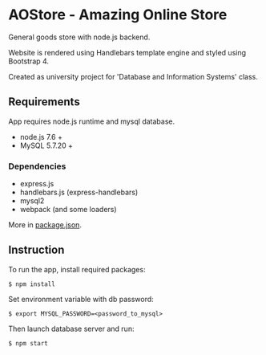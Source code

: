 # AOStore - Amazing Online Store

General goods store with node.js backend.

Website is rendered using Handlebars template engine and styled using Bootstrap 4.

Created as university project for 'Database and Information Systems' class.

## Requirements
App requires node.js runtime and mysql database.

* node.js 7.6 +
* MySQL 5.7.20 +

### Dependencies

* express.js
* handlebars.js (express-handlebars)
* mysql2
* webpack (and some loaders)

More in [package.json](/package.json).

## Instruction
To run the app, install required packages:
```
$ npm install
```
Set environment variable with db password:
```
$ export MYSQL_PASSWORD=<password_to_mysql>
```
Then launch database server and run:
```
$ npm start
```
